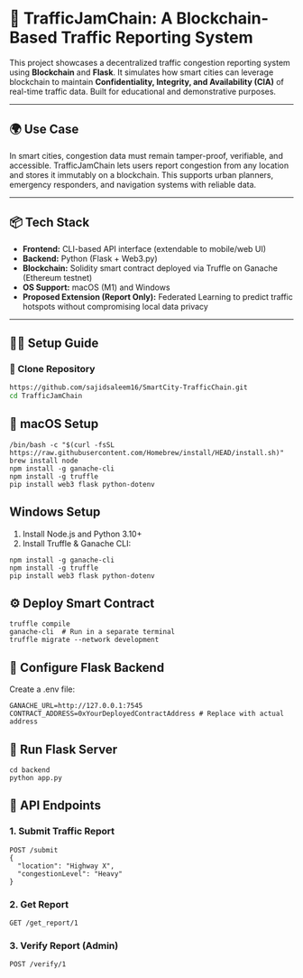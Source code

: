 # 🚦 TrafficJamChain: A Blockchain-Based Traffic Reporting System

This project showcases a decentralized traffic congestion reporting system using **Blockchain** and **Flask**. It simulates how smart cities can leverage blockchain to maintain **Confidentiality, Integrity, and Availability (CIA)** of real-time traffic data. Built for educational and demonstrative purposes.

---

## 🌍 Use Case

In smart cities, congestion data must remain tamper-proof, verifiable, and accessible. TrafficJamChain lets users report congestion from any location and stores it immutably on a blockchain. This supports urban planners, emergency responders, and navigation systems with reliable data.

---

## 📦 Tech Stack

- **Frontend:** CLI-based API interface (extendable to mobile/web UI)
- **Backend:** Python (Flask + Web3.py)
- **Blockchain:** Solidity smart contract deployed via Truffle on Ganache (Ethereum testnet)
- **OS Support:** macOS (M1) and Windows
- **Proposed Extension (Report Only):** Federated Learning to predict traffic hotspots without compromising local data privacy

---

## 🧑‍💻 Setup Guide

### 🔁 Clone Repository

```bash
https://github.com/sajidsaleem16/SmartCity-TrafficChain.git
cd TrafficJamChain
```

## 🍎 macOS Setup

```
/bin/bash -c "$(curl -fsSL https://raw.githubusercontent.com/Homebrew/install/HEAD/install.sh)"
brew install node
npm install -g ganache-cli
npm install -g truffle
pip install web3 flask python-dotenv
```
## Windows Setup

1. Install Node.js and Python 3.10+
2. Install Truffle & Ganache CLI:
```
npm install -g ganache-cli
npm install -g truffle
pip install web3 flask python-dotenv
```

## ⚙️ Deploy Smart Contract

```
truffle compile
ganache-cli  # Run in a separate terminal
truffle migrate --network development
```

## 🔧 Configure Flask Backend
Create a .env file:
```
GANACHE_URL=http://127.0.0.1:7545
CONTRACT_ADDRESS=0xYourDeployedContractAddress # Replace with actual address
```

## 🚀 Run Flask Server
```
cd backend
python app.py
```

## 🔗 API Endpoints

### 1. Submit Traffic Report
```
POST /submit
{
  "location": "Highway X",
  "congestionLevel": "Heavy"
}
```
### 2. Get Report
```
GET /get_report/1
```
### 3. Verify Report (Admin)
```
POST /verify/1
```

